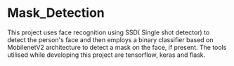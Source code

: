 # Mask_Detection

This project uses face recognition using SSD( Single shot detector) to detect the person's face and then employs a binary classifier based on MobilenetV2 architecture to  detect a mask on the face, if present.
The tools utilised while developing this project are tensorflow, keras and flask.
